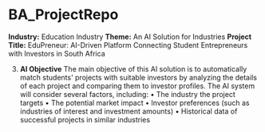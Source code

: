 # BA_ProjectRepo

**Industry:** Education Industry
**Theme:** An AI Solution for Industries
**Project Title:** EduPreneur: AI-Driven Platform Connecting Student Entrepreneurs with Investors in South Africa

3. **AI Objective**
The main objective of this AI solution is to automatically match students' projects with suitable investors by analyzing the details of each project and comparing them to investor profiles. The AI system will consider several factors, including:
• The industry the project targets
• The potential market impact
• Investor preferences (such as industries of interest and investment amounts)
• Historical data of successful projects in similar industries 
